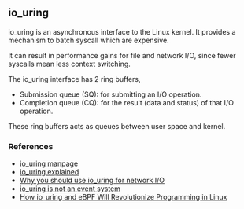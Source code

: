 ## io_uring

io_uring is an asynchronous interface to the Linux kernel. It provides a mechanism to batch syscall which are expensive.

It can result in performance gains for file and network I/O, since fewer syscalls mean less context switching.  

The io_uring interface has 2 ring buffers,

* Submission queue (SQ): for submitting an I/O operation.
* Completion queue (CQ): for the result (data and status) of that I/O operation.

These ring buffers acts as queues between user space and kernel.


### References

* [io_uring manpage](https://manpages.debian.org/unstable/liburing-dev/io_uring_setup.2.en.html)
* [io_uring explained](https://unzip.dev/0x013-io_uring/)
* [Why you should use io_uring for network I/O](https://developers.redhat.com/articles/2023/04/12/why-you-should-use-iouring-network-io)
* [ io_uring is not an event system](https://despairlabs.com/blog/posts/2021-06-16-io-uring-is-not-an-event-system)
* [How io_uring and eBPF Will Revolutionize Programming in Linux](https://thenewstack.io/how-io_uring-and-ebpf-will-revolutionize-programming-in-linux)


